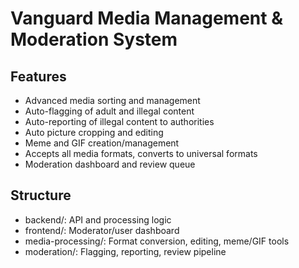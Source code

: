# Vanguard Media Management & Moderation System

## Features

- Advanced media sorting and management
- Auto-flagging of adult and illegal content
- Auto-reporting of illegal content to authorities
- Auto picture cropping and editing
- Meme and GIF creation/management
- Accepts all media formats, converts to universal formats
- Moderation dashboard and review queue

## Structure

- backend/: API and processing logic
- frontend/: Moderator/user dashboard
- media-processing/: Format conversion, editing, meme/GIF tools
- moderation/: Flagging, reporting, review pipeline
